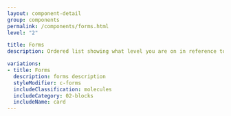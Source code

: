 ```yaml
---
layout: component-detail
group: components
permalink: /components/forms.html
level: "2"

title: Forms
description: Ordered list showing what level you are on in reference to the site

variations:
- title: Forms
  description: forms description
  styleModifier: c-forms
  includeClassification: molecules
  includeCategory: 02-blocks
  includeName: card
---
```


